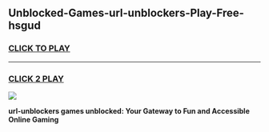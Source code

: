 
## Unblocked-Games-url-unblockers-Play-Free-hsgud
<h3>
<a href="https://premium76.site?title=url-unblockers&ref=09A">CLICK TO PLAY</a></h3>
<hr>

<h3>
<a href="https://premium76.site?title=url-unblockers&ref=09A">CLICK 2 PLAY</a>
  
</h3>

<a href="https://premium76.site?title=url-unblockers&ref=09A"><img src="https://clearcache.store/games.png"></a>


**url-unblockers games unblocked: Your Gateway to Fun and Accessible Online Gaming**

